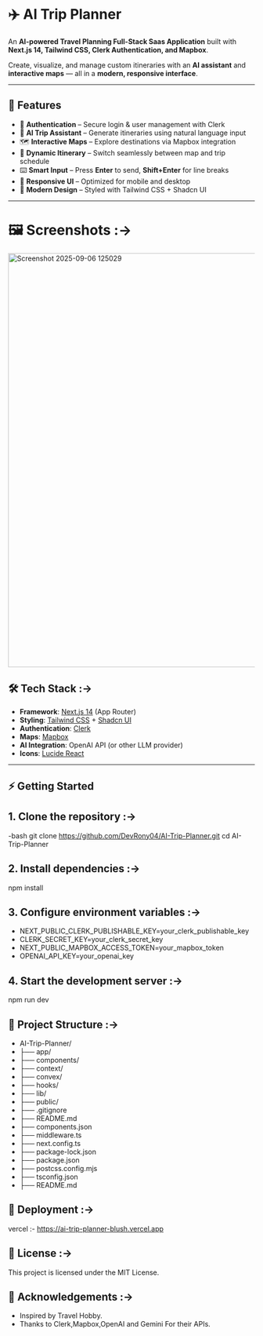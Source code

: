 # ✈️ AI Trip Planner

An **AI-powered Travel Planning Full-Stack Saas Application** built with **Next.js 14, Tailwind CSS, Clerk Authentication, and Mapbox**.  

Create, visualize, and manage custom itineraries with an **AI assistant** and **interactive maps** — all in a **modern, responsive interface**.  

---


## 🚀 Features

- 🔑 **Authentication** – Secure login & user management with Clerk  
- 🤖 **AI Trip Assistant** – Generate itineraries using natural language input  
- 🗺 **Interactive Maps** – Explore destinations via Mapbox integration  
- 📅 **Dynamic Itinerary** – Switch seamlessly between map and trip schedule  
- ⌨️ **Smart Input** – Press **Enter** to send, **Shift+Enter** for line breaks  
- 📱 **Responsive UI** – Optimized for mobile and desktop  
- 🎨 **Modern Design** – Styled with Tailwind CSS + Shadcn UI  

---
# 🖼 Screenshots :->

<img width="1821" height="844" alt="Screenshot 2025-09-06 125029" src="https://github.com/user-attachments/assets/3194fe7c-f3c2-48fe-b8e6-4ebeecfae8c3" />


## 🛠 Tech Stack :->

- **Framework**: [Next.js 14](https://nextjs.org/) (App Router)  
- **Styling**: [Tailwind CSS](https://tailwindcss.com/) + [Shadcn UI](https://ui.shadcn.com/)  
- **Authentication**: [Clerk](https://clerk.com/)  
- **Maps**: [Mapbox](https://mapbox.com/)  
- **AI Integration**: OpenAI API (or other LLM provider)  
- **Icons**: [Lucide React](https://lucide.dev/)  

---

## ⚡ Getting Started

## 1. Clone the repository :->
-bash
git clone https://github.com/DevRony04/AI-Trip-Planner.git
cd AI-Trip-Planner

## 2. Install dependencies :->
npm install

## 3. Configure environment variables :->
- NEXT_PUBLIC_CLERK_PUBLISHABLE_KEY=your_clerk_publishable_key
- CLERK_SECRET_KEY=your_clerk_secret_key
- NEXT_PUBLIC_MAPBOX_ACCESS_TOKEN=your_mapbox_token
- OPENAI_API_KEY=your_openai_key

## 4. Start the development server :->
npm run dev

## 📂 Project Structure :->
- AI-Trip-Planner/
- ├── app/
- ├── components/
- ├── context/
- ├── convex/
- ├── hooks/
- ├── lib/
- ├── public/
- ├── .gitignore
- ├── README.md
- ├── components.json
- ├── middleware.ts
- ├── next.config.ts
- ├── package-lock.json
- ├── package.json
- ├── postcss.config.mjs
- ├── tsconfig.json
- ├── README.md

## 🚀 Deployment :->
vercel :- https://ai-trip-planner-blush.vercel.app

## 📜 License :->
This project is licensed under the MIT License.

## 🙌 Acknowledgements :->
- Inspired by Travel Hobby.
- Thanks to Clerk,Mapbox,OpenAI and Gemini For their APIs.
